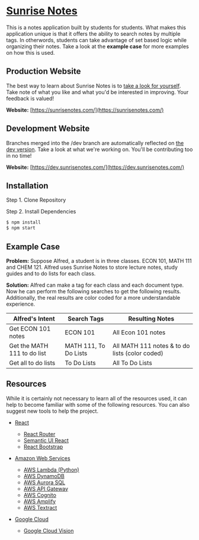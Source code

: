 # [Sunrise Notes](https://www.sunrisenotes.com/)
This is a notes application built by students for students. What makes this application unique is that it offers the ability to search notes by multiple tags. In otherwords, students can take advantage of set based logic while organizing their notes. Take a look at the __example case__ for more examples on how this is used.

## Production Website
The best way to learn about Sunrise Notes is to [take a look for yourself](https://www.sunrisenotes.com/). Take note of what you like and what you'd be interested in improving. Your feedback is valued!

__Website:__ [https://sunrisenotes.com/](https://sunrisenotes.com/)

## Development Website
Branches merged into the /dev branch are automatically reflected on [the dev version](https://dev.sunrisenotes.com/). Take a look at what we're working on. You'll be contributing too in no time!

__Website:__ [https://dev.sunrisenotes.com/](https://dev.sunrisenotes.com/)

## Installation
Step 1. Clone Repository

Step 2. Install Dependencies
```sh
$ npm install
$ npm start
```

## Example Case
__Problem:__ Suppose Alfred, a student is in three classes. ECON 101, MATH 111 and CHEM 121. Alfred uses Sunrise Notes to store lecture notes, study guides and to do lists for each class.

__Solution:__ Alfred can make a tag for each class and each document type. Now he can perform the following searches to get the following results. Additionally, the real results are color coded for a more understandable experience.

| Alfred's Intent | Search Tags | Resulting Notes |
| ------ |  ------ | ------ |
| Get ECON 101 notes | ECON 101 | All Econ 101 notes |
| Get the MATH 111 to do list | MATH 111, To Do Lists | All MATH 111 notes & to do lists (color coded)  |
| Get all to do lists| To Do Lists | All To Do Lists|

## Resources
While it is certainly not necessary to learn all of the resources used, it can help to become familiar with some of the following resources. You can also suggest new tools to help the project.

* [React](https://reactjs.org/)
	* [React Router](https://reacttraining.com/react-router/)
	* [Semantic UI React](https://react.semantic-ui.com/)
	* [React Bootstrap](https://react-bootstrap.github.io/)

* [Amazon Web Services](https://aws.amazon.com/)
	* [AWS Lambda (Python)](https://docs.aws.amazon.com/lambda/latest/dg/python-programming-model-handler-types.html)
	* [AWS DynamoDB](https://aws.amazon.com/dynamodb/)
	* [AWS Aurora SQL](https://aws.amazon.com/rds/aurora/)
	* [AWS API Gateway](https://aws.amazon.com/api-gateway/)
	* [AWS Cognito](https://aws.amazon.com/cognito/)
	* [AWS Amplify](https://aws.amazon.com/amplify/)
	* [AWS Textract](https://aws.amazon.com/textract/)

* [Google Cloud](https://cloud.google.com/gcp/?utm_source=google&utm_medium=cpc&utm_campaign=na-US-all-en-dr-bkws-all-all-trial-e-dr-1007179&utm_content=text-ad-lpsitelinkCCexp2-any-DEV_c-CRE_133492350967-ADGP_Hybrid%20%7C%20AW%20SEM%20%7C%20BKWS%20%7C%20US%20%7C%20en%20%7C%20EXA%20~%20Google%20Cloud-KWID_43700007037826251-kwd-6458750523&utm_term=KW_google%20cloud-ST_google%20cloud&gclid=CjwKCAjw-ITqBRB7EiwAZ1c5U48DlIrQGLLFzgeCFnRsV3IpFUQfooXIo5kTpJo1gBgEVJZTGxL0ixoCn2kQAvD_BwE)
	* [Google Cloud Vision](https://cloud.google.com/vision/)
